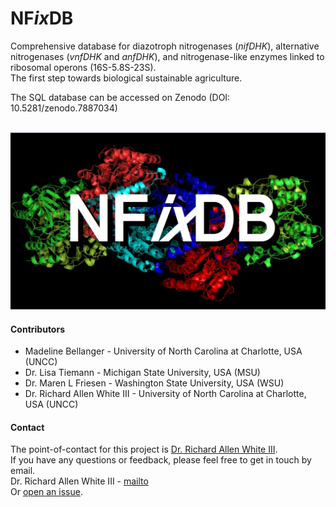 # NF*ix*DB
Comprehensive database for diazotroph nitrogenases (*nifDHK*), alternative nitrogenases (*vnfDHK* and *anfDHK*), and nitrogenase-like enzymes linked to ribosomal operons (16S-5.8S-23S).<br />
The first step towards biological sustainable agriculture.<br />

The SQL database can be accessed on Zenodo (DOI: 10.5281/zenodo.7887034)<br /><br />

![GitHub Logo](NFixDB.jpg)

#### Contributors
- Madeline Bellanger - University of North Carolina at Charlotte, USA (UNCC)
- Dr. Lisa Tiemann - Michigan State University, USA (MSU)
- Dr. Maren L Friesen - Washington State University, USA (WSU)
- Dr. Richard Allen White III - University of North Carolina at Charlotte, USA (UNCC)

#### Contact 
The point-of-contact for this project is [Dr. Richard Allen White III](https://github.com/raw937).<br />
If you have any questions or feedback, please feel free to get in touch by email. <br />
Dr. Richard Allen White III - [mailto](mailto:rwhit101@uncc.edu)  <br />
Or [open an issue](https://github.com/raw-lab/NFixDB/issues).
